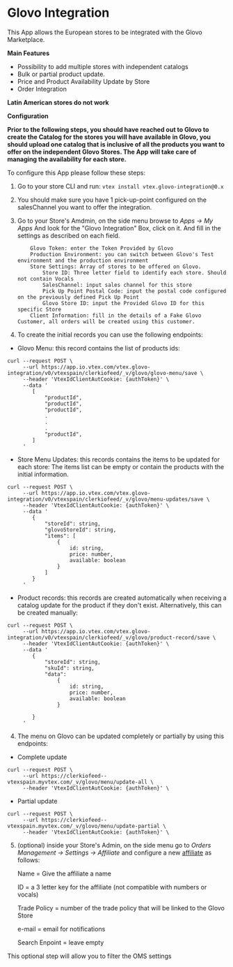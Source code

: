 # Glovo Integration

This App allows the European stores to be integrated with the Glovo Marketplace.

**Main Features**

- Possibility to add multiple stores with independent catalogs
- Bulk or partial product update.
- Price and Product Availability Update by Store
- Order Integration

**Latin American stores do not work**

**Configuration**

**Prior to the following steps, you should have reached out to Glovo to create the Catalog for the stores you will have available in Glovo, you should upload one catalog that is inclusive of all the products you want to offer on the independent Glovo Stores. The App will take care of managing the availability for each store.**

To configure this App please follow these steps:

1.  Go to your store CLI and run: `vtex install vtex.glovo-integration@0.x`
2.  You should make sure you have 1 pick-up-point configured on the salesChannel you want to offer the integration.
3.  Go to your Store's Amdmin, on the side menu browse to _Apps -> My Apps_ And look for the "Glovo Integration" Box, click on it.
    And fill in the settings as described on each field.

            Glovo Token: enter the Token Provided by Glovo
            Production Environment: you can switch between Glovo's Test environment and the production environment
            Store Settings: Array of stores to be offered on Glovo.
                Store ID: Three letter field to identify each store. Should not contain Vocals
                SalesChannel: input sales channel for this store
                Pick Up Point Postal Code: input the postal code configured on the previously defined Pick Up Point
                Glovo Store ID: input the Provided Glovo ID for this specific Store
            Client Information: fill in the details of a Fake Glovo Customer, all orders will be created using this customer.

4.  To create the initial records you can use the following endpoints:

- Glovo Menu: this record contains the list of products ids:

```
curl --request POST \
     --url https://app.io.vtex.com/vtex.glovo-integration/v0/vtexspain/clerkiofeed/_v/glovo/glovo-menu/save \
     --header 'VtexIdClientAutCookie: {authToken}' \
     --data '
        [
            "productId",
            "productId",
            "productId",
            .
            .
            .
            "productId",
        ]
     '
```

- Store Menu Updates: this records contains the items to be updated for each store:
  The items list can be empty or contain the products with the initial information.

```
curl --request POST \
     --url https://app.io.vtex.com/vtex.glovo-integration/v0/vtexspain/clerkiofeed/_v/glovo/menu-updates/save \
     --header 'VtexIdClientAutCookie: {authToken}' \
     --data '
        {
            "storeId": string,
            "glovoStoreId": string,
            "items": [
                {
                    id: string,
                    price: number,
                    available: boolean
                }
            ]
        }
     '
```

- Product records: this records are created automatically when receiving a catalog update for the product if they don't exist. Alternatively, this can be created manually:

```
curl --request POST \
     --url https://app.io.vtex.com/vtex.glovo-integration/v0/vtexspain/clerkiofeed/_v/glovo/product-record/save \
     --header 'VtexIdClientAutCookie: {authToken}' \
     --data '
        {
            "storeId": string,
            "skuId": string,
            "data":
                {
                    id: string,
                    price: number,
                    available: boolean
                }

        }
     '
```

4. The menu on Glovo can be updated completely or partially by using this endpoints:

- Complete update

```
curl --request POST \
     --url https://clerkiofeed--vtexspain.myvtex.com/_v/glovo/menu/update-all \
     --header 'VtexIdClientAutCookie: {authToken}' \
```

- Partial update

```
curl --request POST \
     --url https://clerkiofeed--vtexspain.myvtex.com/_v/glovo/menu/update-partial \
     --header 'VtexIdClientAutCookie: {authToken}' \
```

5. (optional) inside your Store's Admin, on the side menu go to _Orders Management -> Settings -> Affiliate_ and configure a new [affiliate](https://help.vtex.com/en/tutorial/integration-guide-consuming-catalog-information-for-use-in-an-external-service) as follows:

   Name = Give the affiliate a name

   ID = a 3 letter key for the affiliate (not compatible with numbers or vocals)

   Trade Policy = number of the trade policy that will be linked to the Glovo Store

   e-mail = email for notifications

   Search Enpoint = leave empty

This optional step will allow you to filter the OMS settings
